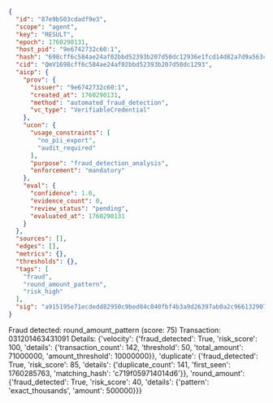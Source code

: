 ```json
{
  "id": "87e9b503cdadf9e3",
  "scope": "agent",
  "key": "RESULT",
  "epoch": 1760290131,
  "host_pid": "9e6742732c60:1",
  "hash": "698cff6c584ae24af02bbd52393b207d50dc12936e1fcd14d82a7d9a563ced9a",
  "cid": "QmV1698cff6c584ae24af02bbd52393b207d50dc1293",
  "aicp": {
    "prov": {
      "issuer": "9e6742732c60:1",
      "created_at": 1760290131,
      "method": "automated_fraud_detection",
      "vc_type": "VerifiableCredential"
    },
    "ucon": {
      "usage_constraints": [
        "no_pii_export",
        "audit_required"
      ],
      "purpose": "fraud_detection_analysis",
      "enforcement": "mandatory"
    },
    "eval": {
      "confidence": 1.0,
      "evidence_count": 0,
      "review_status": "pending",
      "evaluated_at": 1760290131
    }
  },
  "sources": [],
  "edges": [],
  "metrics": {},
  "thresholds": {},
  "tags": [
    "fraud",
    "round_amount_pattern",
    "risk_high"
  ],
  "sig": "a915195e71ecdedd82950c9bed04c040fbf4b3a9d26397ab0a2c9661329075ce"
}
```

Fraud detected: round_amount_pattern (score: 75)
Transaction: 031201463431091
Details: {'velocity': {'fraud_detected': True, 'risk_score': 100, 'details': {'transaction_count': 142, 'threshold': 50, 'total_amount': 71000000, 'amount_threshold': 10000000}}, 'duplicate': {'fraud_detected': True, 'risk_score': 85, 'details': {'duplicate_count': 141, 'first_seen': 1760285763, 'matching_hash': 'c719f059714014d6'}}, 'round_amount': {'fraud_detected': True, 'risk_score': 40, 'details': {'pattern': 'exact_thousands', 'amount': 500000}}}